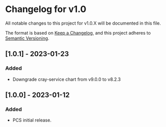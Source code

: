 # Changelog for v1.0

All notable changes to this project for v1.0.X will be documented in this file.

The format is based on [Keep a Changelog](https://keepachangelog.com/en/1.0.0/),
and this project adheres to [Semantic Versioning](https://semver.org/spec/v2.0.0.html).

## [1.0.1] - 2023-01-23

### Added
- Downgrade cray-service chart from v9.0.0 to v8.2.3

## [1.0.0] - 2023-01-12

### Added
- PCS initial release.
